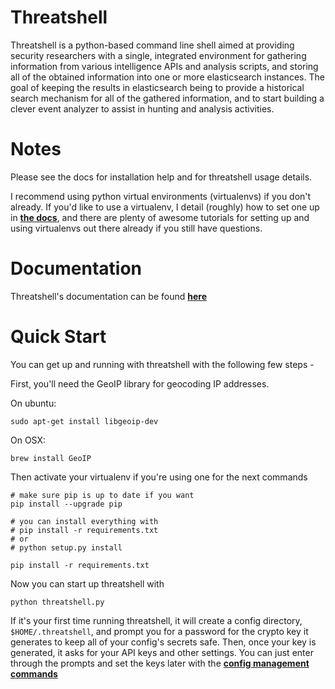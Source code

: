 Threatshell
===========

Threatshell is a python-based command line shell aimed at providing security
researchers with a single, integrated environment for gathering information
from various intelligence APIs and analysis scripts, and storing all of the
obtained information into one or more elasticsearch instances. The goal of
keeping the results in elasticsearch being to provide a historical search
mechanism for all of the gathered information, and to start building a clever
event analyzer to assist in hunting and analysis activities.


Notes
=======

Please see the docs for installation help and for threatshell usage details.

I recommend using python virtual environments (virtualenvs) if you don't
already. If you'd like to use a virtualenv, I detail (roughly) how to set one
up in [**the docs**](http://threatshell.readthedocs.io/en/latest/install.html),
and there are plenty of awesome tutorials for setting up and using virtualenvs
out there already if you still have questions.


Documentation
=================

Threatshell's documentation can be found
[**here**](http://threatshell.readthedocs.io/en/latest/index.html)


Quick Start
==============

You can get up and running with threatshell with the following few steps -

First, you'll need the GeoIP library for geocoding IP addresses.

On ubuntu:

    sudo apt-get install libgeoip-dev

On OSX:

    brew install GeoIP

Then activate your virtualenv if you're using one for the next commands

    # make sure pip is up to date if you want
    pip install --upgrade pip

    # you can install everything with
    # pip install -r requirements.txt
    # or
    # python setup.py install

    pip install -r requirements.txt

Now you can start up threatshell with

    python threatshell.py

If it's your first time running threatshell, it will create a config
directory, `$HOME/.threatshell`, and prompt you for a password for the
crypto key it generates to keep all of your config's secrets safe. Then,
once your key is generated, it asks for your API keys and other settings.
You can just enter through the prompts and set the keys later with the
[**config management commands**](http://threatshell.readthedocs.io/en/latest/commands.html#config-management-commands)
